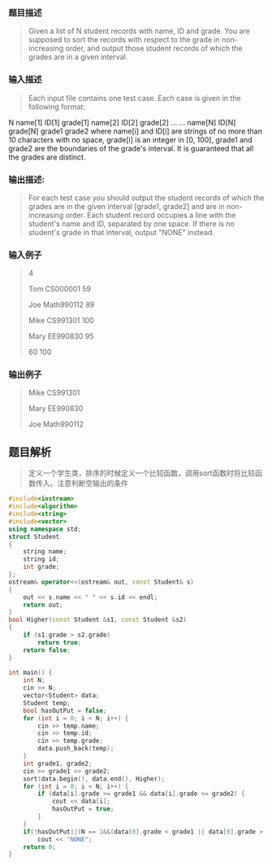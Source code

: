 ### 题目描述

> Given a list of N student records with name, ID and grade. You are supposed to sort the records with respect to the grade in non-increasing order, and output those student records of which the grades are in a given interval.

### 输入描述

> Each input file contains one test case. Each case is given in the following format:

N
name[1] ID[1] grade[1]
name[2] ID[2] grade[2]
... ...
name[N] ID[N] grade[N]
grade1 grade2
where name[i] and ID[i] are strings of no more than 10 characters with no space, grade[i] is an integer in [0, 100], grade1 and grade2 are the boundaries of the grade's interval. It is guaranteed that all the grades are distinct.

### 输出描述:
> For each test case you should output the student records of which the grades are in the given interval [grade1, grade2] and are in non-increasing order. Each student record occupies a line with the student's name and ID, separated by one space. If there is no student's grade in that interval, output "NONE" instead.

### 输入例子
> 4
> 
> Tom CS000001 59
> 
> Joe Math990112 89
> 
> Mike CS991301 100
> 
> Mary EE990830 95
> 
> 60 100

### 输出例子
> Mike CS991301
> 
> Mary EE990830
> 
> Joe Math990112

## 题目解析
> 定义一个学生类，排序的时候定义一个比较函数，调用sort函数时将比较函数传入。注意判断空输出的条件

```C++
#include<iostream>
#include<algorithm>
#include<string>
#include<vector>
using namespace std;
struct Student
{
    string name;
    string id;
    int grade;
};
ostream& operator<<(ostream& out, const Student& s)
{
    out << s.name << " " << s.id << endl;
    return out;
}
bool Higher(const Student &s1, const Student &s2)
{
    if (s1.grade > s2.grade)
        return true;
    return false;
}
 
int main() {
    int N;
    cin >> N;
    vector<Student> data;
    Student temp;
    bool hasOutPut = false;
    for (int i = 0; i < N; i++) {
        cin >> temp.name;
        cin >> temp.id;
        cin >> temp.grade;
        data.push_back(temp);
    }
    int grade1, grade2;
    cin >> grade1 >> grade2;
    sort(data.begin(), data.end(), Higher);
    for (int i = 0; i < N; i++) {
        if (data[i].grade >= grade1 && data[i].grade <= grade2) {
            cout << data[i];
            hasOutPut = true;
        }
    }
    if(!hasOutPut||(N == 1&&(data[0].grade < grade1 || data[0].grade > grade2)))
        cout << "NONE";
    return 0;
}
```